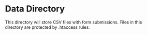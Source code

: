 # Data Directory
This directory will store CSV files with form submissions.
Files in this directory are protected by .htaccess rules.